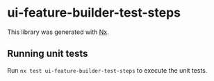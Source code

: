 # ui-feature-builder-test-steps

This library was generated with [Nx](https://nx.dev).

## Running unit tests

Run `nx test ui-feature-builder-test-steps` to execute the unit tests.
